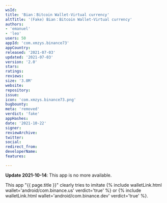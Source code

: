 ```yaml
---
wsId: 
title: 'Bian：Bitcoin Wallet-Virtual currency'
altTitle: '(Fake) Bian：Bitcoin Wallet-Virtual currency'
authors:
- 'emanuel'
- 'leo'
users: 50
appId: 'com.xmzys.binance73'
appCountry: 
released: '2021-07-03'
updated: '2021-07-03'
version: '2.0'
stars: 
ratings: 
reviews: 
size: '3.0M'
website: 
repository: 
issue: 
icon: 'com.xmzys.binance73.png'
bugbounty: 
meta: 'removed'
verdict: 'fake'
appHashes: 
date: '2021-10-22'
signer: 
reviewArchive: 
twitter: 
social: 
redirect_from: 
developerName: 
features: 

---
```


**Update 2021-10-14**: This app is no more available.

This app "{{ page.title }}" clearly tries to imitate
{% include walletLink.html wallet='android/com.binance.us' verdict='true' %} or
{% include walletLink.html wallet='android/com.binance.dev' verdict='true' %}.
